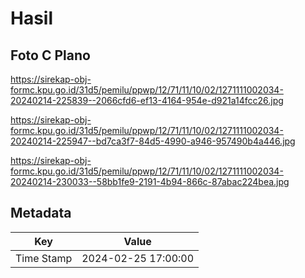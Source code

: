# Hasil

## Foto C Plano

https://sirekap-obj-formc.kpu.go.id/31d5/pemilu/ppwp/12/71/11/10/02/1271111002034-20240214-225839--2066cfd6-ef13-4164-954e-d921a14fcc26.jpg

https://sirekap-obj-formc.kpu.go.id/31d5/pemilu/ppwp/12/71/11/10/02/1271111002034-20240214-225947--bd7ca3f7-84d5-4990-a946-957490b4a446.jpg

https://sirekap-obj-formc.kpu.go.id/31d5/pemilu/ppwp/12/71/11/10/02/1271111002034-20240214-230033--58bb1fe9-2191-4b94-866c-87abac224bea.jpg


## Metadata

| Key        | Value               |
| ---------- | ------------------- |
| Time Stamp | 2024-02-25 17:00:00 |



